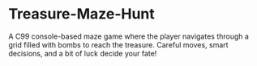 # Treasure-Maze-Hunt
A C99 console-based maze game where the player navigates through a grid filled with bombs to reach the treasure. Careful moves, smart decisions, and a bit of luck decide your fate!
